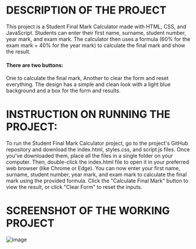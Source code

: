 # DESCRIPTION OF THE PROJECT
This project is a Student Final Mark Calculator made with HTML, CSS, and JavaScript. Students can enter their first name, surname, student number, year mark, and exam mark. The calculator then uses a formula (60% for the exam mark + 40% for the year mark) to calculate the final mark and show the result.
#### There are two buttons:
One to calculate the final mark,
Another to clear the form and reset everything.
The design has a simple and clean look with a light blue background and a box for the form and results.
# INSTRUCTION ON RUNNING THE PROJECT:
To run the Student Final Mark Calculator project, go to the project's GitHub repository and download the index.html, styles.css, and script.js files. Once you've downloaded them, place all the files in a single folder on your computer. Then, double-click the index.html file to open it in your preferred web browser (like Chrome or Edge). You can now enter your first name, surname, student number, year mark, and exam mark to calculate the final mark using the provided formula. Click the "Calculate Final Mark" button to view the result, or click "Clear Form" to reset the inputs. 
# SCREENSHOT OF THE WORKING PROJECT
![image](https://github.com/user-attachments/assets/fc532049-1204-4f57-b85a-758a19939aa1)



